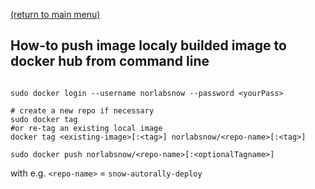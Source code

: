[(return to main menu)](https://github.com/RedLeader962/Dockerized-SNOW)
## How-to push image localy builded image to docker hub from command line
```shell

sudo docker login --username norlabsnow --password <yourPass>

# create a new repo if necessary
sudo docker tag 
#or re-tag an existing local image 
docker tag <existing-image>[:<tag>] norlabsnow/<repo-name>[:<tag>]

sudo docker push norlabsnow/<repo-name>[:<optionalTagname>]
```
with e.g. `<repo-name>` = `snow-autorally-deploy`

